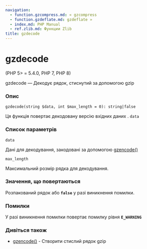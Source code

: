 ```yaml
---
navigation:
  - function.gzcompress.md: « gzcompress
  - function.gzdeflate.md: gzdeflate »
  - index.md: PHP Manual
  - ref.zlib.md: Функции Zlib
title: gzdecode
---
```

# gzdecode

(PHP 5> = 5.4.0, PHP 7, PHP 8)

gzdecode — Декодує рядок, стиснутий за допомогою gzip

### Опис

```methodsynopsis
gzdecode(string $data, int $max_length = 0): string|false
```

Ця функція повертає декодовану версію вхідних даних . `data`

### Список параметрів

`data`

Дані для декодування, закодовані за допомогою [gzencode()](function.gzencode.md)

`max_length`

Максимальний розмір рядка для декодування.

### Значення, що повертаються

Розпакований рядок або **`false`** у разі виникнення помилки.

### Помилки

У разі виникнення помилки повертає помилку рівня **`E_WARNING`**

### Дивіться також

-   [gzencode()](function.gzencode.md) - Створити стислий рядок gzip
